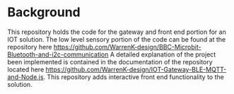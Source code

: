 # Background 
This repository holds the code for the gateway and front end portion for an IOT solution. The low level sensory portion of the code can be found at the repository here https://github.com/WarrenK-design/BBC-Microbit-Bluetooth-and-i2c-communication
A detailed explanation of the project been implemented is contained in the documentation of the repository located here https://github.com/WarrenK-design/IOT-Gateway-BLE-MQTT-and-Node.js.
This repository adds interactive front end functionality to the solution. 
